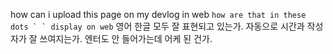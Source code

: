 how can i upload this page on my devlog in web
``how are that in these dots ` ` display on web``
영어 한글 모두 잘 표현되고 있는가.
자동으로 시간과 작성자가 잘 쓰여지는가.
엔터도 안 들어가는데 어케 된 건가.
